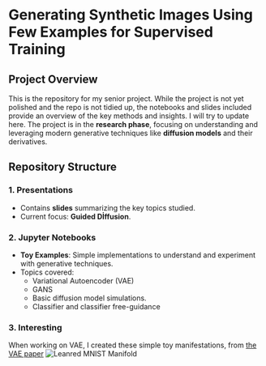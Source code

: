# Generating Synthetic Images Using Few Examples for Supervised Training

## Project Overview
This is the repository for my senior project. While the project is not yet polished and the repo is not tidied up,  the notebooks and slides included provide an overview of the key methods and insights. I will try to update here.
The project is in the **research phase**, focusing on understanding and leveraging modern generative techniques like **diffusion models** and their derivatives.

## Repository Structure

### 1. Presentations
- Contains **slides** summarizing the key topics studied.
- Current focus: **Guided Dİffusion**.

### 2. Jupyter Notebooks
- **Toy Examples**: Simple implementations to understand and experiment with generative techniques.
- Topics covered:
  - Variational Autoencoder (VAE)
  - GANS
  - Basic diffusion model simulations.
  - Classifier and classifier free-guidance
 
### 3. Interesting 
When working on VAE, I created these simple toy manifestations, from [the VAE paper](https://arxiv.org/abs/1312.6114)
![Leanred MNIST Manifold](./images/manifold.png)
